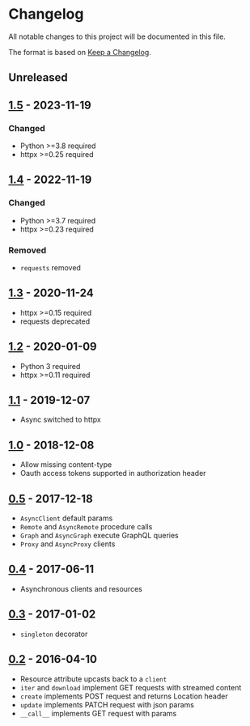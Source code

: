 # Changelog
All notable changes to this project will be documented in this file.

The format is based on [Keep a Changelog](https://keepachangelog.com/en/1.1.0/).

## Unreleased

## [1.5](https://pypi.org/project/clients/1.5/) - 2023-11-19
### Changed
* Python >=3.8 required
* httpx >=0.25 required

## [1.4](https://pypi.org/project/clients/1.4/) - 2022-11-19
### Changed
* Python >=3.7 required
* httpx >=0.23 required

### Removed
* `requests` removed

## [1.3](https://pypi.org/project/clients/1.3/) - 2020-11-24
* httpx >=0.15 required
* requests deprecated

## [1.2](https://pypi.org/project/clients/1.2/) - 2020-01-09
* Python 3 required
* httpx >=0.11 required

## [1.1](https://pypi.org/project/clients/1.1/) - 2019-12-07
* Async switched to httpx

## [1.0](https://pypi.org/project/clients/1.0/) - 2018-12-08
* Allow missing content-type
* Oauth access tokens supported in authorization header

## [0.5](https://pypi.org/project/clients/0.5/) - 2017-12-18
* `AsyncClient` default params
* `Remote` and `AsyncRemote` procedure calls
* `Graph` and `AsyncGraph` execute GraphQL queries
* `Proxy` and `AsyncProxy` clients

## [0.4](https://pypi.org/project/clients/0.4/) - 2017-06-11
* Asynchronous clients and resources

## [0.3](https://pypi.org/project/clients/0.3/) - 2017-01-02
* `singleton` decorator

## [0.2](https://pypi.org/project/clients/0.2/) - 2016-04-10
* Resource attribute upcasts back to a `client`
* `iter` and `download` implement GET requests with streamed content
* `create` implements POST request and returns Location header
* `update` implements PATCH request with json params
* `__call__` implements GET request with params
